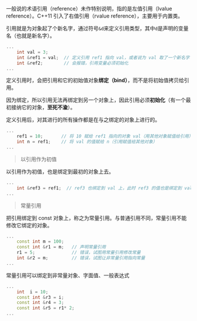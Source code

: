 一般说的术语引用（reference）未作特别说明，指的是左值引用（lvalue reference）。C++11 引入了右值引用（rvalue reference），主要用于内置类。

引用就是为对象起了个新名字，通过符号`&d`来定义引用类型，其中`d`是声明的变量名（也就是新名字）。

```c++
...
    int val = 3;           
	int &ref1 = val;  // 定义引用 ref1 指向 val，或者说为 val 取了一个新名字 ref1
	int &ref2;        // 会报错，引用变量必须初始化
...
```

定义引用时，会把引用和它的初始值对象**绑定（bind）**，而不是将初始值拷贝给引用。



因为绑定，所以引用无法再绑定到另一个对象上，因此引用必须**初始化**（有一个最初接纳它的对象，**至死不渝**）。



定义引用后，对其进行的所有操作都是在与之绑定的对象上进行的。

```c++
...
    ref1 = 10;       // 将 10 赋给 ref1 指向的对象 val（用其他对象赋值给引用）
	int n = ref1;    // 将 val 的值赋给 n（引用赋值给其他对象）
...
```



> 以引用作为初值

以引用作为初值，也是绑定到最初的对象上去。

``` c++
...
    int &ref3 = ref1;  // ref3 也绑定到 val 上，此时 ref3 的值也是绑定到 val 上，为 10	
...
```



> 常量引用

把引用绑定到 const 对象上，称之为常量引用。与普通引用不同，常量引用不能修改它绑定的对象。

```c++
...
    const int m = 100;
	const int &r1 = m;   // 声明常量引用
	r1 = 5;              // 错误，试图用常量引用修改常量
	int &r2 = m;         // 错误，试图让非常量引用指向常量
...
```



常量引用可以绑定到非常量对象、字面值、一般表达式

```c++
...
    int  i = 10;
	const int &r3 = i;
	const int &r4 = 3;
	const int &r5 = r1* 2;
...
```